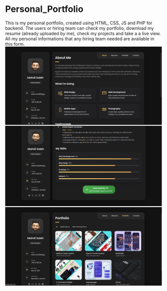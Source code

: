 # Personal_Portfolio
This is my personal portfolio, created using HTML, CSS, JS and PHP for backend.
The users or hiring team can check my portfolio, download my resume (already uploaded by me), check my projects and take a a live view. 
All my personal informations that any hiring team needed are available in this form.
![Website Preview](homepage.png)
![Website Preview](downloadresume.png)
![Website Preview](projects.png)
